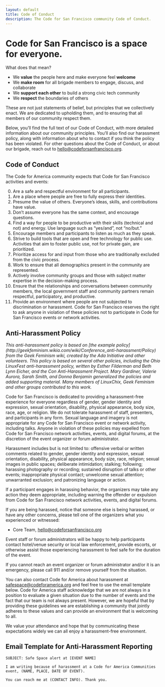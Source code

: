 ```yaml
---
layout: default
title: Code of Conduct
description: The Code for San Francisco community Code of Conduct.
---
```


# Code for San Francisco is a space for everyone.

What does that mean?
- We **value** the people here and make everyone feel **welcome**
- We **make room** for all brigade members to engage, discuss, and collaborate
- We **support each other** to build a strong civic tech community
- We **respect** the boundaries of others

These are not just statements of belief, but principles that we collectively enact. We are dedicated to upholding them,
and to ensuring that all members of our community respect them.

Below, you’ll find the full text of our Code of Conduct, with more detailed information about our community principles.
You’ll also find our harassment policy, along with information about who to contact if you think the policy has been
violated. For other questions about the Code of Conduct, or about our brigade, reach out to [hello@codeforsanfrancisco.org](mailto:hello@codeforsanfrancisco.org).

## Code of Conduct

The Code for America community expects that Code for San Francisco activities and events:

0. Are a safe and respectful environment for all participants.
0. Are a place where people are free to fully express their identities.
0. Presume the value of others. Everyone’s ideas, skills, and contributions have value.
0. Don’t assume everyone has the same context, and encourage questions.
0. Find a way for people to be productive with their skills (technical and not) and energy. Use language such as
   “yes/and”, not “no/but.”
0. Encourage members and participants to listen as much as they speak.
0. Strive to build tools that are open and free technology for public use. Activities that aim to foster public use, not
   for private gain, are prioritized.
0. Prioritize access for and input from those who are traditionally excluded from the civic process.
0. Work to ensure that all demographics present in the community are represented.
0. Actively involve community groups and those with subject matter expertise in the decision-making process.
0. Ensure that the relationships and conversations between community members, the local government staff and community
   partners remain respectful, participatory, and productive.
0. Provide an environment where people are not subjected to discrimination or harassment.  Code for San Francisco
   reserves the right to ask anyone in violation of these policies not to participate in Code for San Francisco events
   or network activities.

## Anti-Harassment Policy
<em>
  This anti-harassment policy is based on [the example
  policy](http://geekfeminism.wikia.com/wiki/Conference_anti-harassment/Policy) from the Geek Feminism wiki, created by
  the Ada Initiative and other volunteers.
</em>

<em>
  This policy is based on several other policies, including the Ohio LinuxFest anti-harassment policy, written by Esther
  Filderman and Beth Lynn Eicher, and the Con Anti-Harassment Project. Mary Gardiner, Valerie Aurora, Sarah Smith, and
  Donna Benjamin generalized the policies and added supporting material. Many members of LinuxChix, Geek Feminism and
  other groups contributed to this work.
</em>

Code for San Francisco is dedicated to providing a harassment-free experience for everyone regardless of gender, gender
identity and expression, sexual orientation, disability, physical appearance, body size, race, age, or religion. We do
not tolerate harassment of staff, presenters, and participants in any form. Sexual language and imagery is not
appropriate for any Code for San Francisco event or network activity, including talks. Anyone in violation of these
policies may expelled from Code for San Francisco network activities, events, and digital forums, at the discretion of
the event organizer or forum administrator.

Harassment includes but is not limited to: offensive verbal or written comments related to gender, gender identity and
expression, sexual orientation, disability, physical appearance, body size, race, religion; sexual images in public
spaces; deliberate intimidation; stalking; following; harassing photography or recording; sustained disruption of talks
or other events; inappropriate physical contact; unwelcome sexual attention; unwarranted exclusion; and patronizing
language or action.

If a participant engages in harassing behavior, the organizers may take any action they deem appropriate, including
warning the offender or expulsion from Code for San Francisco network activities, events, and digital forums.

If you are being harassed, notice that someone else is being harassed, or have any other concerns, please tell one of
the organizers what you experienced or witnessed:

* Core Team, [hello@codeforsanfrancisco.org](mailto:hello@codeforsanfrancisco.org)

Event staff or forum administrators will be happy to help participants contact hotel/venue security or local
law enforcement, provide escorts, or otherwise assist those experiencing harassment to feel safe for the duration of the
event.

If you cannot reach an event organizer or forum administrator and/or it is an emergency, please call 911 and/or remove
yourself from the situation.

You can also contact Code for America about harassment at
[safespace@codeforamerica.org](mailto:safespace@codeforamerica.org) and feel free to use the email template below. Code
for America staff acknowledge that we are not always in a position to evaluate a given situation due to the number of
events and the fact that our team is not always present. However, we are hopeful that by providing these guidelines we
are establishing a community that jointly adheres to these values and can provide an environment that is welcoming to
all.

We value your attendance and hope that by communicating these expectations widely we can all enjoy a harassment-free
environment.

## Email Template for Anti-Harassment Reporting

```
SUBJECT: Safe Space alert at [EVENT NAME]

I am writing because of harassment at a Code for America Communities event, (NAME, PLACE, DATE OF EVENT).

You can reach me at (CONTACT INFO). Thank you.
```
